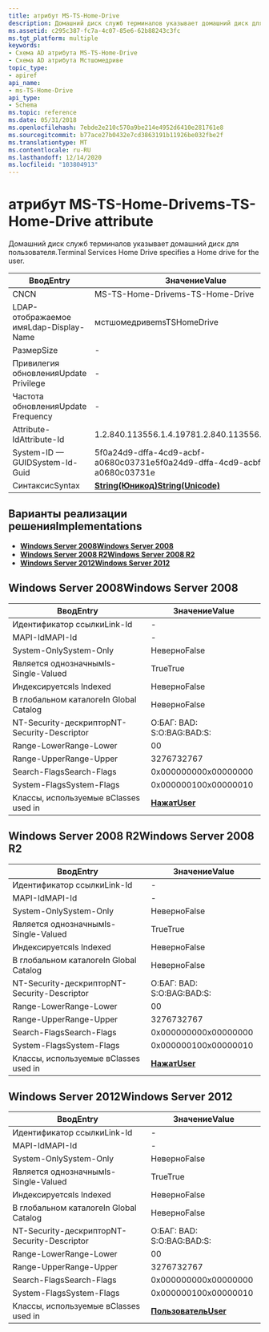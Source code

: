 ```yaml
---
title: атрибут MS-TS-Home-Drive
description: Домашний диск служб терминалов указывает домашний диск для пользователя.
ms.assetid: c295c387-fc7a-4c07-85e6-62b88243c3fc
ms.tgt_platform: multiple
keywords:
- Схема AD атрибута MS-TS-Home-Drive
- Схема AD атрибута Мстшомедриве
topic_type:
- apiref
api_name:
- ms-TS-Home-Drive
api_type:
- Schema
ms.topic: reference
ms.date: 05/31/2018
ms.openlocfilehash: 7ebde2e210c570a9be214e4952d6410e281761e8
ms.sourcegitcommit: b77ace27b0432e7cd3863191b11926be032fbe2f
ms.translationtype: MT
ms.contentlocale: ru-RU
ms.lasthandoff: 12/14/2020
ms.locfileid: "103804913"
---
```

# <a name="ms-ts-home-drive-attribute"></a><span data-ttu-id="e8d9f-105">атрибут MS-TS-Home-Drive</span><span class="sxs-lookup"><span data-stu-id="e8d9f-105">ms-TS-Home-Drive attribute</span></span>

<span data-ttu-id="e8d9f-106">Домашний диск служб терминалов указывает домашний диск для пользователя.</span><span class="sxs-lookup"><span data-stu-id="e8d9f-106">Terminal Services Home Drive specifies a Home drive for the user.</span></span>



| <span data-ttu-id="e8d9f-107">Ввод</span><span class="sxs-lookup"><span data-stu-id="e8d9f-107">Entry</span></span> | <span data-ttu-id="e8d9f-108">Значение</span><span class="sxs-lookup"><span data-stu-id="e8d9f-108">Value</span></span> |
|-------------------|---------------------------------------------|
| <span data-ttu-id="e8d9f-109">CN</span><span class="sxs-lookup"><span data-stu-id="e8d9f-109">CN</span></span>                | <span data-ttu-id="e8d9f-110">MS-TS-Home-Drive</span><span class="sxs-lookup"><span data-stu-id="e8d9f-110">ms-TS-Home-Drive</span></span>                            |
| <span data-ttu-id="e8d9f-111">LDAP-отображаемое имя</span><span class="sxs-lookup"><span data-stu-id="e8d9f-111">Ldap-Display-Name</span></span> | <span data-ttu-id="e8d9f-112">мстшомедриве</span><span class="sxs-lookup"><span data-stu-id="e8d9f-112">msTSHomeDrive</span></span>                               |
| <span data-ttu-id="e8d9f-113">Размер</span><span class="sxs-lookup"><span data-stu-id="e8d9f-113">Size</span></span>              | \-                                          |
| <span data-ttu-id="e8d9f-114">Привилегия обновления</span><span class="sxs-lookup"><span data-stu-id="e8d9f-114">Update Privilege</span></span>  | \-                                          |
| <span data-ttu-id="e8d9f-115">Частота обновления</span><span class="sxs-lookup"><span data-stu-id="e8d9f-115">Update Frequency</span></span>  | \-                                          |
| <span data-ttu-id="e8d9f-116">Attribute-Id</span><span class="sxs-lookup"><span data-stu-id="e8d9f-116">Attribute-Id</span></span>      | <span data-ttu-id="e8d9f-117">1.2.840.113556.1.4.1978</span><span class="sxs-lookup"><span data-stu-id="e8d9f-117">1.2.840.113556.1.4.1978</span></span>                     |
| <span data-ttu-id="e8d9f-118">System-ID — GUID</span><span class="sxs-lookup"><span data-stu-id="e8d9f-118">System-Id-Guid</span></span>    | <span data-ttu-id="e8d9f-119">5f0a24d9-dffa-4cd9-acbf-a0680c03731e</span><span class="sxs-lookup"><span data-stu-id="e8d9f-119">5f0a24d9-dffa-4cd9-acbf-a0680c03731e</span></span>        |
| <span data-ttu-id="e8d9f-120">Синтаксис</span><span class="sxs-lookup"><span data-stu-id="e8d9f-120">Syntax</span></span>            | [<span data-ttu-id="e8d9f-121">**String(Юникод)**</span><span class="sxs-lookup"><span data-stu-id="e8d9f-121">**String(Unicode)**</span></span>](s-string-unicode.md) |



## <a name="implementations"></a><span data-ttu-id="e8d9f-122">Варианты реализации решения</span><span class="sxs-lookup"><span data-stu-id="e8d9f-122">Implementations</span></span>

-   [<span data-ttu-id="e8d9f-123">**Windows Server 2008**</span><span class="sxs-lookup"><span data-stu-id="e8d9f-123">**Windows Server 2008**</span></span>](#windows-server-2008)
-   [<span data-ttu-id="e8d9f-124">**Windows Server 2008 R2**</span><span class="sxs-lookup"><span data-stu-id="e8d9f-124">**Windows Server 2008 R2**</span></span>](#windows-server-2008-r2)
-   [<span data-ttu-id="e8d9f-125">**Windows Server 2012**</span><span class="sxs-lookup"><span data-stu-id="e8d9f-125">**Windows Server 2012**</span></span>](#windows-server-2012)

## <a name="windows-server-2008"></a><span data-ttu-id="e8d9f-126">Windows Server 2008</span><span class="sxs-lookup"><span data-stu-id="e8d9f-126">Windows Server 2008</span></span>



| <span data-ttu-id="e8d9f-127">Ввод</span><span class="sxs-lookup"><span data-stu-id="e8d9f-127">Entry</span></span> | <span data-ttu-id="e8d9f-128">Значение</span><span class="sxs-lookup"><span data-stu-id="e8d9f-128">Value</span></span> |
|------------------------|-----------------------------------|
| <span data-ttu-id="e8d9f-129">Идентификатор ссылки</span><span class="sxs-lookup"><span data-stu-id="e8d9f-129">Link-Id</span></span>                | \-                                |
| <span data-ttu-id="e8d9f-130">MAPI-Id</span><span class="sxs-lookup"><span data-stu-id="e8d9f-130">MAPI-Id</span></span>                | \-                                |
| <span data-ttu-id="e8d9f-131">System-Only</span><span class="sxs-lookup"><span data-stu-id="e8d9f-131">System-Only</span></span>            | <span data-ttu-id="e8d9f-132">Неверно</span><span class="sxs-lookup"><span data-stu-id="e8d9f-132">False</span></span>                             |
| <span data-ttu-id="e8d9f-133">Является однозначным</span><span class="sxs-lookup"><span data-stu-id="e8d9f-133">Is-Single-Valued</span></span>       | <span data-ttu-id="e8d9f-134">True</span><span class="sxs-lookup"><span data-stu-id="e8d9f-134">True</span></span>                              |
| <span data-ttu-id="e8d9f-135">Индексируется</span><span class="sxs-lookup"><span data-stu-id="e8d9f-135">Is Indexed</span></span>             | <span data-ttu-id="e8d9f-136">Неверно</span><span class="sxs-lookup"><span data-stu-id="e8d9f-136">False</span></span>                             |
| <span data-ttu-id="e8d9f-137">В глобальном каталоге</span><span class="sxs-lookup"><span data-stu-id="e8d9f-137">In Global Catalog</span></span>      | <span data-ttu-id="e8d9f-138">Неверно</span><span class="sxs-lookup"><span data-stu-id="e8d9f-138">False</span></span>                             |
| <span data-ttu-id="e8d9f-139">NT-Security-дескриптор</span><span class="sxs-lookup"><span data-stu-id="e8d9f-139">NT-Security-Descriptor</span></span> | <span data-ttu-id="e8d9f-140">О:БАГ: BAD: S:</span><span class="sxs-lookup"><span data-stu-id="e8d9f-140">O:BAG:BAD:S:</span></span>                      |
| <span data-ttu-id="e8d9f-141">Range-Lower</span><span class="sxs-lookup"><span data-stu-id="e8d9f-141">Range-Lower</span></span>            | <span data-ttu-id="e8d9f-142">0</span><span class="sxs-lookup"><span data-stu-id="e8d9f-142">0</span></span>                                 |
| <span data-ttu-id="e8d9f-143">Range-Upper</span><span class="sxs-lookup"><span data-stu-id="e8d9f-143">Range-Upper</span></span>            | <span data-ttu-id="e8d9f-144">32767</span><span class="sxs-lookup"><span data-stu-id="e8d9f-144">32767</span></span>                             |
| <span data-ttu-id="e8d9f-145">Search-Flags</span><span class="sxs-lookup"><span data-stu-id="e8d9f-145">Search-Flags</span></span>           | <span data-ttu-id="e8d9f-146">0x00000000</span><span class="sxs-lookup"><span data-stu-id="e8d9f-146">0x00000000</span></span>                        |
| <span data-ttu-id="e8d9f-147">System-Flags</span><span class="sxs-lookup"><span data-stu-id="e8d9f-147">System-Flags</span></span>           | <span data-ttu-id="e8d9f-148">0x00000010</span><span class="sxs-lookup"><span data-stu-id="e8d9f-148">0x00000010</span></span>                        |
| <span data-ttu-id="e8d9f-149">Классы, используемые в</span><span class="sxs-lookup"><span data-stu-id="e8d9f-149">Classes used in</span></span>        | [<span data-ttu-id="e8d9f-150">**Нажат**</span><span class="sxs-lookup"><span data-stu-id="e8d9f-150">**User**</span></span>](c-user.md)<br/> |



## <a name="windows-server-2008-r2"></a><span data-ttu-id="e8d9f-151">Windows Server 2008 R2</span><span class="sxs-lookup"><span data-stu-id="e8d9f-151">Windows Server 2008 R2</span></span>



| <span data-ttu-id="e8d9f-152">Ввод</span><span class="sxs-lookup"><span data-stu-id="e8d9f-152">Entry</span></span> | <span data-ttu-id="e8d9f-153">Значение</span><span class="sxs-lookup"><span data-stu-id="e8d9f-153">Value</span></span> |
|------------------------|-----------------------------------|
| <span data-ttu-id="e8d9f-154">Идентификатор ссылки</span><span class="sxs-lookup"><span data-stu-id="e8d9f-154">Link-Id</span></span>                | \-                                |
| <span data-ttu-id="e8d9f-155">MAPI-Id</span><span class="sxs-lookup"><span data-stu-id="e8d9f-155">MAPI-Id</span></span>                | \-                                |
| <span data-ttu-id="e8d9f-156">System-Only</span><span class="sxs-lookup"><span data-stu-id="e8d9f-156">System-Only</span></span>            | <span data-ttu-id="e8d9f-157">Неверно</span><span class="sxs-lookup"><span data-stu-id="e8d9f-157">False</span></span>                             |
| <span data-ttu-id="e8d9f-158">Является однозначным</span><span class="sxs-lookup"><span data-stu-id="e8d9f-158">Is-Single-Valued</span></span>       | <span data-ttu-id="e8d9f-159">True</span><span class="sxs-lookup"><span data-stu-id="e8d9f-159">True</span></span>                              |
| <span data-ttu-id="e8d9f-160">Индексируется</span><span class="sxs-lookup"><span data-stu-id="e8d9f-160">Is Indexed</span></span>             | <span data-ttu-id="e8d9f-161">Неверно</span><span class="sxs-lookup"><span data-stu-id="e8d9f-161">False</span></span>                             |
| <span data-ttu-id="e8d9f-162">В глобальном каталоге</span><span class="sxs-lookup"><span data-stu-id="e8d9f-162">In Global Catalog</span></span>      | <span data-ttu-id="e8d9f-163">Неверно</span><span class="sxs-lookup"><span data-stu-id="e8d9f-163">False</span></span>                             |
| <span data-ttu-id="e8d9f-164">NT-Security-дескриптор</span><span class="sxs-lookup"><span data-stu-id="e8d9f-164">NT-Security-Descriptor</span></span> | <span data-ttu-id="e8d9f-165">О:БАГ: BAD: S:</span><span class="sxs-lookup"><span data-stu-id="e8d9f-165">O:BAG:BAD:S:</span></span>                      |
| <span data-ttu-id="e8d9f-166">Range-Lower</span><span class="sxs-lookup"><span data-stu-id="e8d9f-166">Range-Lower</span></span>            | <span data-ttu-id="e8d9f-167">0</span><span class="sxs-lookup"><span data-stu-id="e8d9f-167">0</span></span>                                 |
| <span data-ttu-id="e8d9f-168">Range-Upper</span><span class="sxs-lookup"><span data-stu-id="e8d9f-168">Range-Upper</span></span>            | <span data-ttu-id="e8d9f-169">32767</span><span class="sxs-lookup"><span data-stu-id="e8d9f-169">32767</span></span>                             |
| <span data-ttu-id="e8d9f-170">Search-Flags</span><span class="sxs-lookup"><span data-stu-id="e8d9f-170">Search-Flags</span></span>           | <span data-ttu-id="e8d9f-171">0x00000000</span><span class="sxs-lookup"><span data-stu-id="e8d9f-171">0x00000000</span></span>                        |
| <span data-ttu-id="e8d9f-172">System-Flags</span><span class="sxs-lookup"><span data-stu-id="e8d9f-172">System-Flags</span></span>           | <span data-ttu-id="e8d9f-173">0x00000010</span><span class="sxs-lookup"><span data-stu-id="e8d9f-173">0x00000010</span></span>                        |
| <span data-ttu-id="e8d9f-174">Классы, используемые в</span><span class="sxs-lookup"><span data-stu-id="e8d9f-174">Classes used in</span></span>        | [<span data-ttu-id="e8d9f-175">**Нажат**</span><span class="sxs-lookup"><span data-stu-id="e8d9f-175">**User**</span></span>](c-user.md)<br/> |



## <a name="windows-server-2012"></a><span data-ttu-id="e8d9f-176">Windows Server 2012</span><span class="sxs-lookup"><span data-stu-id="e8d9f-176">Windows Server 2012</span></span>



| <span data-ttu-id="e8d9f-177">Ввод</span><span class="sxs-lookup"><span data-stu-id="e8d9f-177">Entry</span></span> | <span data-ttu-id="e8d9f-178">Значение</span><span class="sxs-lookup"><span data-stu-id="e8d9f-178">Value</span></span> |
|------------------------|-----------------------------------|
| <span data-ttu-id="e8d9f-179">Идентификатор ссылки</span><span class="sxs-lookup"><span data-stu-id="e8d9f-179">Link-Id</span></span>                | \-                                |
| <span data-ttu-id="e8d9f-180">MAPI-Id</span><span class="sxs-lookup"><span data-stu-id="e8d9f-180">MAPI-Id</span></span>                | \-                                |
| <span data-ttu-id="e8d9f-181">System-Only</span><span class="sxs-lookup"><span data-stu-id="e8d9f-181">System-Only</span></span>            | <span data-ttu-id="e8d9f-182">Неверно</span><span class="sxs-lookup"><span data-stu-id="e8d9f-182">False</span></span>                             |
| <span data-ttu-id="e8d9f-183">Является однозначным</span><span class="sxs-lookup"><span data-stu-id="e8d9f-183">Is-Single-Valued</span></span>       | <span data-ttu-id="e8d9f-184">True</span><span class="sxs-lookup"><span data-stu-id="e8d9f-184">True</span></span>                              |
| <span data-ttu-id="e8d9f-185">Индексируется</span><span class="sxs-lookup"><span data-stu-id="e8d9f-185">Is Indexed</span></span>             | <span data-ttu-id="e8d9f-186">Неверно</span><span class="sxs-lookup"><span data-stu-id="e8d9f-186">False</span></span>                             |
| <span data-ttu-id="e8d9f-187">В глобальном каталоге</span><span class="sxs-lookup"><span data-stu-id="e8d9f-187">In Global Catalog</span></span>      | <span data-ttu-id="e8d9f-188">Неверно</span><span class="sxs-lookup"><span data-stu-id="e8d9f-188">False</span></span>                             |
| <span data-ttu-id="e8d9f-189">NT-Security-дескриптор</span><span class="sxs-lookup"><span data-stu-id="e8d9f-189">NT-Security-Descriptor</span></span> | <span data-ttu-id="e8d9f-190">О:БАГ: BAD: S:</span><span class="sxs-lookup"><span data-stu-id="e8d9f-190">O:BAG:BAD:S:</span></span>                      |
| <span data-ttu-id="e8d9f-191">Range-Lower</span><span class="sxs-lookup"><span data-stu-id="e8d9f-191">Range-Lower</span></span>            | <span data-ttu-id="e8d9f-192">0</span><span class="sxs-lookup"><span data-stu-id="e8d9f-192">0</span></span>                                 |
| <span data-ttu-id="e8d9f-193">Range-Upper</span><span class="sxs-lookup"><span data-stu-id="e8d9f-193">Range-Upper</span></span>            | <span data-ttu-id="e8d9f-194">32767</span><span class="sxs-lookup"><span data-stu-id="e8d9f-194">32767</span></span>                             |
| <span data-ttu-id="e8d9f-195">Search-Flags</span><span class="sxs-lookup"><span data-stu-id="e8d9f-195">Search-Flags</span></span>           | <span data-ttu-id="e8d9f-196">0x00000000</span><span class="sxs-lookup"><span data-stu-id="e8d9f-196">0x00000000</span></span>                        |
| <span data-ttu-id="e8d9f-197">System-Flags</span><span class="sxs-lookup"><span data-stu-id="e8d9f-197">System-Flags</span></span>           | <span data-ttu-id="e8d9f-198">0x00000010</span><span class="sxs-lookup"><span data-stu-id="e8d9f-198">0x00000010</span></span>                        |
| <span data-ttu-id="e8d9f-199">Классы, используемые в</span><span class="sxs-lookup"><span data-stu-id="e8d9f-199">Classes used in</span></span>        | [<span data-ttu-id="e8d9f-200">**Пользователь**</span><span class="sxs-lookup"><span data-stu-id="e8d9f-200">**User**</span></span>](c-user.md)<br/> |



 

 





